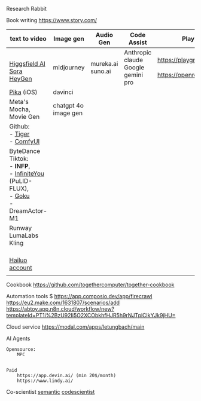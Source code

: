

Research Rabbit




Book writing
https://www.story.com/

| text to video                                                                                                                                                                        | Image gen            | Audio Gen            | Code Assist                            | Play Ground                                                   | OCR                         |
| ------------------------------------------------------------------------------------------------------------------------------------------------------------------------------------ | -------------------- | -------------------- | -------------------------------------- | ------------------------------------------------------------- | --------------------------- |
| <br>[Higgsfield AI](https://higgsfield.ai/)<br>[Sora](https://openai.com/index/sora/)<br>[HeyGen](https://www.heygen.com/?sid=rewardful&via=sale)                                    | midjourney<br>       | mureka.ai<br>suno.ai | Anthropic claude <br>Google gemini pro | https://playground.allenai.org/<br><br>https://openrouter.ai/ | https://olmocr.allenai.org/ |
| [Pika](https://pikartai.com/) (iOS)                                                                                                                                                  | davinci<br>          |                      |                                        |                                                               |                             |
| Meta's <br>	Mocha, <br>	Movie Gen                                                                                                                                                    | chatgpt 4o image gen |                      |                                        |                                                               |                             |
| Github:<br>- [Tiger](https://github.com/TIGER-AI-Lab/AnyV2V)<br>- [ComfyUI](https://github.com/comfyanonymous/ComfyUI)                                                               |                      |                      |                                        |                                                               |                             |
| ByteDance Tiktok: <br>- **INFP**, <br>- [InfiniteYou](https://github.com/bytedance/InfiniteYou) (PuLID-FLUX),  <br>- [Goku](https://saiyan-world.github.io/goku/)<br>- DreamActor-M1 |                      |                      |                                        |                                                               |                             |
| Runway<br>LumaLabs<br>Kling                                                                                                                                                          |                      |                      |                                        |                                                               |                             |
| <br>[Hailuo](https://hailuoai.video/)<br>[account](https://github.com/hexiaochun/hailuo_api_proxy)<br>                                                                               |                      |                      |                                        |                                                               |                             |
|                                                                                                                                                                                      |                      |                      |                                        |                                                               |                             |





Cookbook
	https://github.com/togethercomputer/together-cookbook




Automation tools
	$
	https://app.composio.dev/app/firecrawl
	https://eu2.make.com/1631807/scenarios/add
	https://abtoy.app.n8n.cloud/workflow/new?templateId=PT1i%2BzU92Ii5O2XCObkhfHJR5h9rNJTpiCIkYJk9jHU=


Cloud service
	https://modal.com/apps/letungbach/main


AI Agents

	Opensource: 
		MPC
	
	
	Paid
		https://app.devin.ai/ (min 20$/month)
		https://www.lindy.ai/


Co-scientist
	[semantic](https://www.semanticscholar.org/product/api#api-key-form)
	[codescientist](https://github.com/letungbach/codescientist?tab=readme-ov-file#0-paper)

